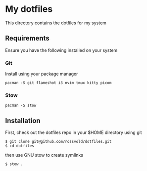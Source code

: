 # My dotfiles

This directory contains the dotfiles for my system

## Requirements

Ensure you have the following installed on your system

### Git

Install using your package manager
```
pacman -S git flameshot i3 nvim tmux kitty picom
```

### Stow

```
pacman -S stow
```

## Installation

First, check out the dotfiles repo in your $HOME directory using git

```
$ git clone git@github.com/rossvold/dotfiles.git
$ cd dotfiles
```

then use GNU stow to create symlinks

```
$ stow .
```
